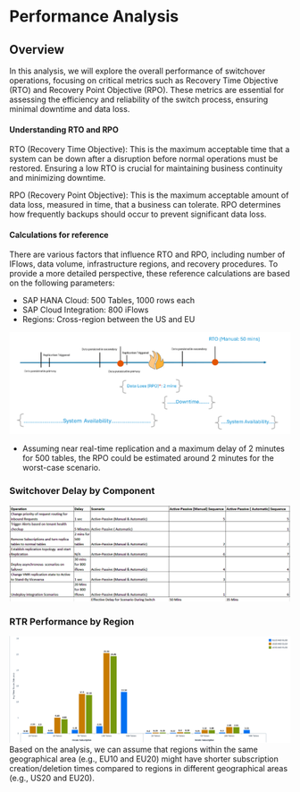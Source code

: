 # Performance Analysis
## Overview
In this analysis, we will explore the overall performance of switchover operations, focusing on critical metrics such as Recovery Time Objective (RTO) and Recovery Point Objective (RPO).  These metrics are essential for assessing the efficiency and reliability of the switch process, ensuring minimal downtime and data loss.

#### Understanding RTO and RPO
RTO (Recovery Time Objective): This is the maximum acceptable time that a system can be down after a disruption before normal operations must be restored. Ensuring a low RTO is crucial for maintaining business continuity and minimizing downtime.

RPO (Recovery Point Objective): This is the maximum acceptable amount of data loss, measured in time, that a business can tolerate. RPO determines how frequently backups should occur to prevent significant data loss.

#### Calculations for reference
There are various factors that influence RTO and RPO, including number of IFlows, data volume, infrastructure regions, and recovery procedures. To provide a more detailed perspective, these reference calculations are based on the following parameters:

- SAP HANA Cloud: 500 Tables, 1000 rows each
- SAP Cloud Integration: 800 iFlows
- Regions: Cross-region between the US and EU

![RTO and RPO](./images/rtorpo.png)

* Assuming near real-time replication and a maximum delay of 2 minutes for 500 tables, the RPO could be estimated around 2 minutes for the worst-case scenario.

### Switchover Delay by Component
![Performance Component](./images/CompPerformance.png)

### RTR Performance by Region 
![Performance](./images/RTRPerformance.png)
Based on the analysis, we can assume that regions within the same geographical area (e.g., EU10 and EU20) might have shorter subscription creation/deletion times compared to regions in different geographical areas (e.g., US20 and EU20). 



